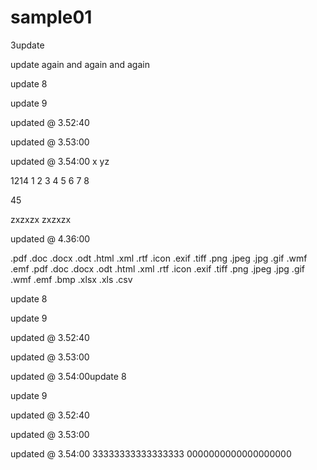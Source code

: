 # sample01

3update

update again and again and again 
 


update 8

update 9

updated @ 3.52:40
 
updated @ 3.53:00 

updated @ 3.54:00
 x
 yz
 
1214
1
2
3
4
5
6
7
8
 
45
 
 
zxzxzx
 zxzxzx

updated @ 4.36:00

.pdf
.doc
.docx
.odt
.html
.xml
.rtf
.icon
.exif
.tiff
.png
.jpeg
.jpg
.gif
.wmf
.emf
.pdf
.doc
.docx
.odt
.html
.xml
.rtf
.icon
.exif
.tiff
.png
.jpeg
.jpg
.gif
.wmf
.emf
.bmp
.xlsx
.xls
.csv

update 8

update 9

updated @ 3.52:40
 
updated @ 3.53:00 

updated @ 3.54:00update 8

update 9

updated @ 3.52:40
 
updated @ 3.53:00 

updated @ 3.54:00
33333333333333333
0000000000000000000

 
